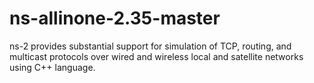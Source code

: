 # ns-allinone-2.35-master
ns-2 provides substantial support for simulation of TCP, routing, and multicast protocols over wired and wireless local and satellite networks using C++ language. 
